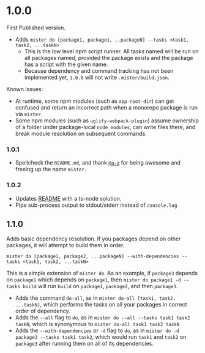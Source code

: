 # 1.0.0
First Published version.
- Adds `mister do [package1, package1, ..packageN] --tasks <task1, task2, ...taskN>`
  - This is the low level npm script runner.  All tasks named will be run on all packages named, provided the package exists and the package has a script with the given name.
  - Because dependency and command tracking has not been implemented yet, `1.0.0` will not write `.mister/build.json`.

Known issues:
- At runtime, some npm modules (such as `app-root-dir`) can get confused and return an incorrect path when a monorepo package is run via `mister`.
- Some npm modules (such as `uglify-webpack-plugin`) assume ownership of a folder under package-local `node_modules`, can write files there, and break module resolution on subsequent commands.

### 1.0.1
- Spellcheck the `README.md`, and thank [`@a-z`](https://www.npmjs.com/~a-z) for being awesome and freeing up the name `mister`.

### 1.0.2
- Updates [README](./README.md) with a ts-node solution.
- Pipe sub-process output to stdout/stderr instead of `console.log`

## 1.1.0
Adds basic dependency resolution.  If you packages depend on other packages, it will attempt to build them in order.
```
mister do [package1, package2, ...packageN] --with-dependencies --tasks <task1, task2, ...taskN>
```

This is a simple extension of `mister do`.  As an example, if `package3` depends on `package1` which depends on `package1`, then `mister do package1 -d --tasks build` will run `build` on `package1`, `package2`, and then `package3`.

- Adds the command `do-all`, as in `mister do-all [task1, task2, ...taskN]`, which performs the tasks on all your packages in correct order of dependency.
- Adds the `--all` flag to `do`, as in `mister do --all --tasks task1 task2 taskN`, which is synonymous to `mister do-all task1 task2 taskN`
- Adds the `--with-dependencies` or `-d` flag to `do`, as in `mister do -d package3 --tasks task1 task2`, which would run `task1` and `task2` on `package3` after running them on all of its dependencies.